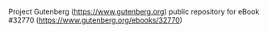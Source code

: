 Project Gutenberg (https://www.gutenberg.org) public repository for eBook #32770 (https://www.gutenberg.org/ebooks/32770)
